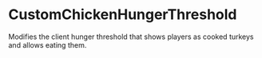 # CustomChickenHungerThreshold

Modifies the client hunger threshold that shows players as cooked turkeys and allows eating them.